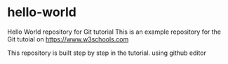 # hello-world
Hello World repository for Git tutorial
This is an example repository for the Git tutoial on https://www.w3schools.com

This repository is built step by step in the tutorial.
using github editor
